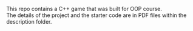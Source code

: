 This repo contains a C++ game that was built for OOP course.<br>
The details of the project and the starter code are in PDF files within the description folder.
